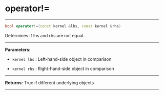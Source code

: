 # operator!=

---

```cpp
bool operator!=(const kernel &lhs, const kernel &rhs)
```


Determines if lhs and rhs are not equal. 


---
**Parameters:**

 - `kernel lhs`
: Left-hand-side object in comparison 

 - `kernel rhs`
: Right-hand-side object in comparison 


---
**Returns:** True if different underlying objects 

---
